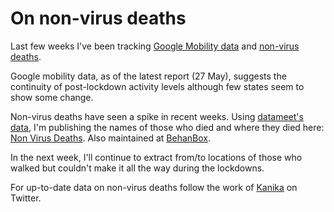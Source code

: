 # On non-virus deaths

Last few weeks I've been tracking [Google Mobility data](https://bkamapantula.github.io/2020/05/16/google-mobility.html) and [non-virus deaths](https://bkamapantula.github.io/2020/05/25/non-virus-deaths.html).

Google mobility data, as of the latest report (27 May), suggests the continuity of post-lockdown activity levels although few states seem to show some change.

Non-virus deaths have seen a spike in recent weeks. Using [datameet's data](https://github.com/datameet/covid19/), I'm publishing the names of those who died and where they died here: [Non Virus Deaths](https://bkamapantula.github.io/nonvirusdeaths/). Also maintained at [BehanBox](http://covid19indiaresponse.behanbox.com/).

In the next week, I'll continue to extract from/to locations of those who walked but couldn't make it all the way during the lockdowns.

For up-to-date data on non-virus deaths follow the work of [Kanika](https://twitter.com/_kanikas_) on Twitter.
